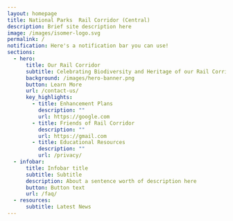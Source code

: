 ```yaml
---
layout: homepage
title: National Parks  Rail Corridor (Central)
description: Brief site description here
image: /images/isomer-logo.svg
permalink: /
notification: Here's a notification bar you can use!
sections:
  - hero:
      title: Our Rail Corridor
      subtitle: Celebrating Biodiversity and Heritage of our Rail Corridor (Central)
      background: /images/hero-banner.png
      button: Learn More
      url: /contact-us/
      key_highlights:
        - title: Enhancement Plans
          description: ""
          url: https://google.com
        - title: Friends of Rail Corridor
          description: ""
          url: https://gmail.com
        - title: Educational Resources
          description: ""
          url: /privacy/
  - infobar:
      title: Infobar title
      subtitle: Subtitle
      description: About a sentence worth of description here
      button: Button text
      url: /faq/
  - resources:
      subtitle: Latest News
---
```

